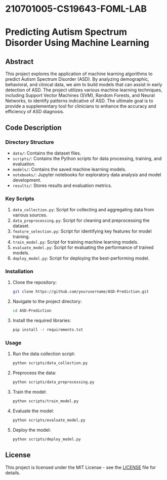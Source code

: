 # 210701005-CS19643-FOML-LAB

# Predicting Autism Spectrum Disorder Using Machine Learning

## Abstract
This project explores the application of machine learning algorithms to predict Autism Spectrum Disorder (ASD). By analyzing demographic, behavioral, and clinical data, we aim to build models that can assist in early detection of ASD. The project utilizes various machine learning techniques, including Support Vector Machines (SVM), Random Forests, and Neural Networks, to identify patterns indicative of ASD. The ultimate goal is to provide a supplementary tool for clinicians to enhance the accuracy and efficiency of ASD diagnosis.

## Code Description

### Directory Structure
- `data/`: Contains the dataset files.
- `scripts/`: Contains the Python scripts for data processing, training, and evaluation.
- `models/`: Contains the saved machine learning models.
- `notebooks/`: Jupyter notebooks for exploratory data analysis and model development.
- `results/`: Stores results and evaluation metrics.

### Key Scripts
1. `data_collection.py`: Script for collecting and aggregating data from various sources.
2. `data_preprocessing.py`: Script for cleaning and preprocessing the dataset.
3. `feature_selection.py`: Script for identifying key features for model training.
4. `train_model.py`: Script for training machine learning models.
5. `evaluate_model.py`: Script for evaluating the performance of trained models.
6. `deploy_model.py`: Script for deploying the best-performing model.

### Installation
1. Clone the repository:
    ```sh
    git clone https://github.com/yourusername/ASD-Prediction.git
    ```
2. Navigate to the project directory:
    ```sh
    cd ASD-Prediction
    ```
3. Install the required libraries:
    ```sh
    pip install -r requirements.txt
    ```

### Usage
1. Run the data collection script:
    ```sh
    python scripts/data_collection.py
    ```
2. Preprocess the data:
    ```sh
    python scripts/data_preprocessing.py
    ```
3. Train the model:
    ```sh
    python scripts/train_model.py
    ```
4. Evaluate the model:
    ```sh
    python scripts/evaluate_model.py
    ```
5. Deploy the model:
    ```sh
    python scripts/deploy_model.py
    ```

## License
This project is licensed under the MIT License - see the [LICENSE](LICENSE) file for details.